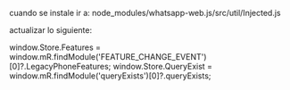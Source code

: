 cuando se instale ir a: node_modules/whatsapp-web.js/src/util/Injected.js

actualizar lo siguiente:

window.Store.Features = window.mR.findModule('FEATURE_CHANGE_EVENT')[0]?.LegacyPhoneFeatures;
window.Store.QueryExist = window.mR.findModule('queryExists')[0]?.queryExists;